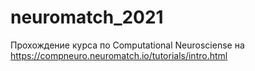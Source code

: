 # neuromatch_2021

Прохождение курса по Computational Neurosciense на https://compneuro.neuromatch.io/tutorials/intro.html
